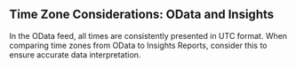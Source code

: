 ## Time Zone Considerations: OData and Insights

In the OData feed, all times are consistently presented in UTC format.
When comparing time zones from OData to Insights Reports, consider this to ensure accurate data interpretation.
